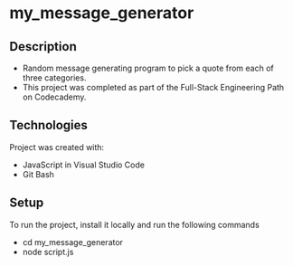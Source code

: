 # my_message_generator

## Description

+ Random message generating program to pick a quote from each of three categories.
+ This project was completed as part of the Full-Stack Engineering Path on Codecademy. 
  

## Technologies

  Project was created with:
* JavaScript in Visual Studio Code
* Git Bash

## Setup

  To run the project, install it locally and run the following commands
- cd my_message_generator
- node script.js



